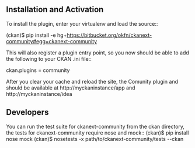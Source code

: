 Installation and Activation
---------------------------

To install the plugin, enter your virtualenv and load the source::

 (ckan)$ pip install -e hg+https://bitbucket.org/okfn/ckanext-community#egg=ckanext-community

This will also register a plugin entry point, so you now should be 
able to add the following to your CKAN .ini file::

 ckan.plugins = community <other-plugins>
 
After you clear your cache and reload the site, the Comunity plugin
and should be available at http://myckaninstance/app and http://myckaninstance/idea

Developers
----------
You can run the test suite for ckanext-community from the ckan directory, the tests
for ckanext-community require nose and mock::
 (ckan)$ pip install nose mock
 (ckan)$ nosetests -x path/to/ckanext-community/tests --ckan